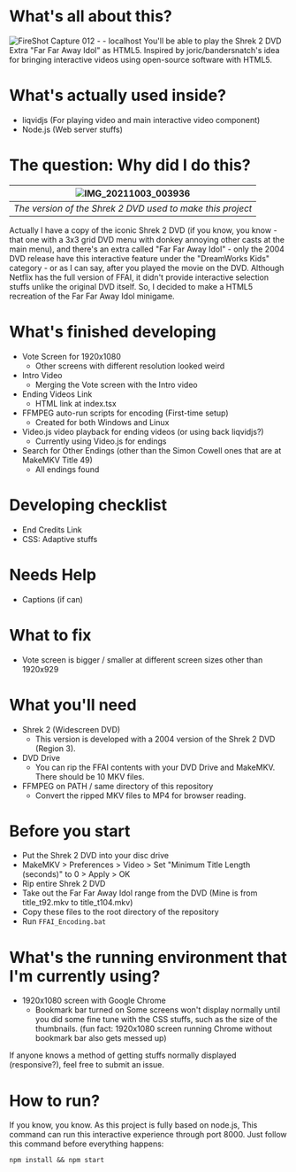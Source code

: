 # What's all about this?
![FireShot Capture 012 -  - localhost](https://user-images.githubusercontent.com/37889443/135724119-5a257b06-19fb-45ac-94af-71134755f2f7.png)
You'll be able to play the Shrek 2 DVD Extra "Far Far Away Idol" as HTML5. Inspired by joric/bandersnatch's idea for bringing interactive videos using open-source software with HTML5.

# What's actually used inside?
 - liqvidjs (For playing video and main interactive video component)
 - Node.js (Web server stuffs)

# The question: Why did I do this?
|![IMG_20211003_003936](https://user-images.githubusercontent.com/37889443/135725278-d24d791b-e15c-473a-934f-efd2e89fa898.jpg)|
|:--:| 
| *The version of the Shrek 2 DVD used to make this project* |  

Actually I have a copy of the iconic Shrek 2 DVD (if you know, you know - that one with a 3x3 grid DVD menu with donkey annoying other casts at the main menu), and there's an extra called "Far Far Away Idol" - only the 2004 DVD release have this interactive feature under the "DreamWorks Kids" category - or as I can say, after you played the movie on the DVD. Although Netflix has the full version of FFAI, it didn't provide interactive selection stuffs unlike the original DVD itself. So, I decided to make a HTML5 recreation of the Far Far Away Idol minigame.

# What's finished developing
 - Vote Screen for 1920x1080
   - Other screens with different resolution looked weird
 - Intro Video
   - Merging the Vote screen with the Intro video
 - Ending Videos Link
   - HTML link at index.tsx
 - FFMPEG auto-run scripts for encoding (First-time setup)
   - Created for both Windows and Linux
 - Video.js video playback for ending videos (or using back liqvidjs?)
   - Currently using Video.js for endings
 - Search for Other Endings (other than the Simon Cowell ones that are at MakeMKV Title 49)
   - All endings found

# Developing checklist
 - End Credits Link
 - CSS: Adaptive stuffs

# Needs Help
 - Captions (if can)

# What to fix
 - Vote screen is bigger / smaller at different screen sizes other than 1920x929

# What you'll need
 - Shrek 2 (Widescreen DVD)
   - This version is developed with a 2004 version of the Shrek 2 DVD (Region 3). 
 - DVD Drive
   - You can rip the FFAI contents with your DVD Drive and MakeMKV. There should be 10 MKV files.
 - FFMPEG on PATH / same directory of this repository
   - Convert the ripped MKV files to MP4 for browser reading.

# Before you start
 - Put the Shrek 2 DVD into your disc drive
 - MakeMKV > Preferences > Video > Set "Minimum Title Length (seconds)" to 0 > Apply > OK
 - Rip entire Shrek 2 DVD
 - Take out the Far Far Away Idol range from the DVD (Mine is from title_t92.mkv to title_t104.mkv)
 - Copy these files to the root directory of the repository
 - Run `FFAI_Encoding.bat`

# What's the running environment that I'm currently using?
 - 1920x1080 screen with Google Chrome
   - Bookmark bar turned on
Some screens won't display normally until you did some fine tune with the CSS stuffs, such as the size of the thumbnails. (fun fact: 1920x1080 screen running Chrome without bookmark bar also gets messed up)
  
If anyone knows a method of getting stuffs normally displayed (responsive?), feel free to submit an issue.

# How to run? 
If you know, you know. As this project is fully based on node.js, This command can run this interactive experience through port 8000. Just follow this command before everything happens:
```batch
npm install && npm start
```
